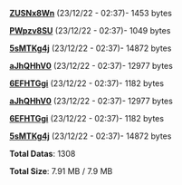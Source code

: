 [**ZUSNx8Wn**](/data/ZUSNx8Wn.txt) (23/12/22 - 02:37)- 1453 bytes

[**PWpzv8SU**](/data/PWpzv8SU.txt) (23/12/22 - 02:37)- 1049 bytes

[**5sMTKg4j**](/data/5sMTKg4j.txt) (23/12/22 - 02:37)- 14872 bytes

[**aJhQHhV0**](/data/aJhQHhV0.txt) (23/12/22 - 02:37)- 12977 bytes

[**6EFHTGgi**](/data/6EFHTGgi.txt) (23/12/22 - 02:37)- 1182 bytes

[**aJhQHhV0**](/data/aJhQHhV0.txt) (23/12/22 - 02:37)- 12977 bytes

[**6EFHTGgi**](/data/6EFHTGgi.txt) (23/12/22 - 02:37)- 1182 bytes

[**5sMTKg4j**](/data/5sMTKg4j.txt) (23/12/22 - 02:37)- 14872 bytes

**Total Datas**: 1308

**Total Size**: 7.91 MB / 7.9 MB